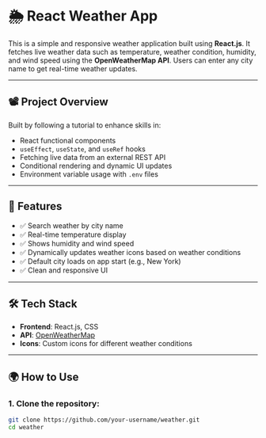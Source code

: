 # 🌦️ React Weather App

This is a simple and responsive weather application built using **React.js**. It fetches live weather data such as temperature, weather condition, humidity, and wind speed using the **OpenWeatherMap API**. Users can enter any city name to get real-time weather updates.

---

## 📽️ Project Overview

Built by following a tutorial to enhance skills in:

- React functional components
- `useEffect`, `useState`, and `useRef` hooks
- Fetching live data from an external REST API
- Conditional rendering and dynamic UI updates
- Environment variable usage with `.env` files

---

## 🚀 Features

- ✅ Search weather by city name
- ✅ Real-time temperature display
- ✅ Shows humidity and wind speed
- ✅ Dynamically updates weather icons based on weather conditions
- ✅ Default city loads on app start (e.g., New York)
- ✅ Clean and responsive UI

---

## 🛠 Tech Stack

- **Frontend**: React.js, CSS
- **API**: [OpenWeatherMap](https://openweathermap.org/)
- **Icons**: Custom icons for different weather conditions

---

## 🌍 How to Use

### 1. Clone the repository:

```bash
git clone https://github.com/your-username/weather.git
cd weather
